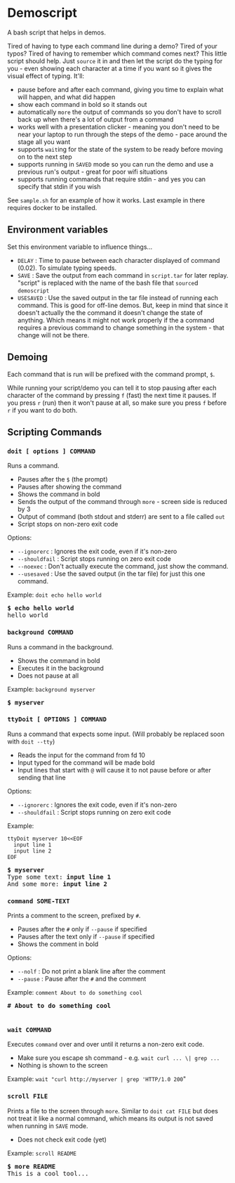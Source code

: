 # Demoscript

A bash script that helps in demos.

Tired of having to type each command line during a demo? Tired of your typos?
Tired of having to remember which command comes next?  This little script
should help. Just `source` it in and then let the script do the typing for
you - even showing each character at a time if you want so it gives the visual
effect of typing. It'll:
- pause before and after each command, giving you time to explain what will
happen, and what did happen
- show each command in bold so it stands out
- automatically `more` the output of commands so you don't have to scroll
back up when there's a lot of output from a command
- works well with a presentation clicker - meaning you don't need to be near
your laptop to run through the steps of the demo - pace around the stage
all you want
- supports `wait`ing for the state of the system to be ready before
moving on to the next step
- supports running in `SAVED` mode so you can run the demo and use a previous
run's output - great for poor wifi situations
- supports running commands that require stdin - and yes you can
specify that stdin if you wish

See `sample.sh` for an example of how it works.  Last example in there requires
docker to be installed.

## Environment variables

Set this environment variable to influence things...
- `DELAY` : Time to pause between each character displayed of command (0.02).
To simulate typing speeds.
- `SAVE` : Save the output from each command in `script.tar` for later replay.
"script" is replaced with the name of the bash file that `source`d `demoscript`
- `USESAVED` : Use the saved output in the tar file instead of running each
command. This is good for off-line demos. But, keep in mind that since it
doesn't actually the the command it doesn't change the state of anything.
Which means it might not work properly if the a command requires a previous
command to change something in the system - that change will not be there.

## Demoing

Each command that is run will be prefixed with the command prompt, `$`.

While running your script/demo you can tell it to stop pausing after each
character of the command by pressing `f` (fast) the next time it pauses.
If you press `r` (run) then it won't pause at all, so make sure you press
`f` before `r` if you want to do both.

## Scripting Commands

### `doit [ options ] COMMAND`
Runs a command.
- Pauses after the `$` (the prompt)
- Pauses after showing the command
- Shows the command in bold
- Sends the output of the command through `more` - screen side is reduced by 3
- Output of command (both stdout and stderr) are sent to a file called `out`
- Script stops on non-zero exit code

Options:
- `--ignorerc` : Ignores the exit code, even if it's non-zero
- `--shouldfail` : Script stops running on zero exit code
- `--noexec` : Don't actually execute the command, just show the command.
- `--usesaved` : Use the saved output (in the tar file) for just this one
command.

Example: `doit echo hello world`
<pre>
<b>$ echo hello world</b>
hello world
</pre>

### `background COMMAND`
Runs a command in the background.
- Shows the command in bold
- Executes it in the background
- Does not pause at all

Example: `background myserver`
<pre>
<b>$ myserver</b>
</pre>

### `ttyDoit [ OPTIONS ] COMMAND`
Runs a command that expects some input.
(Will probably be replaced soon with `doit --tty`)
- Reads the input for the command from fd 10
- Input typed for the command will be made bold
- Input lines that start with `@` will cause it to not pause before or after
sending that line

Options:
- `--ignorerc` : Ignores the exit code, even if it's non-zero
- `--shouldfail` : Script stops running on zero exit code

Example: 
```
ttyDoit myserver 10<<EOF
  input line 1
  input line 2
EOF
```
<pre>
<b>$ myserver</b>
Type some text: <b>input line 1</b>
And some more: <b>input line 2</b>
</pre>

### `command SOME-TEXT`
Prints a comment to the screen, prefixed by `#`.
- Pauses after the `#` only if `--pause` if specified
- Pauses after the text only if `--pause` if specified
- Shows the comment in bold

Options:
- `--nolf` : Do not print a blank line after the comment
- `--pause` : Pause after the `#` and the comment

Example: `comment About to do something cool`
<pre>
<b># About to do something cool</b>

</pre>

### `wait COMMAND`
Executes `command` over and over until it returns a non-zero exit code.
- Make sure you escape sh command - e.g. `wait curl ... \| grep ...`
- Nothing is shown to the screen

Example: `wait "curl http://myserver | grep 'HTTP/1.0 200`"

### `scroll FILE`
Prints a file to the screen through `more`. Similar to `doit cat FILE`
but does not treat it like a normal command, which means its output is not
saved when running in `SAVE` mode.
- Does not check exit code (yet)

Example: `scroll README`
<pre>
<b>$ more README</b>
This is a cool tool...
</pre>
